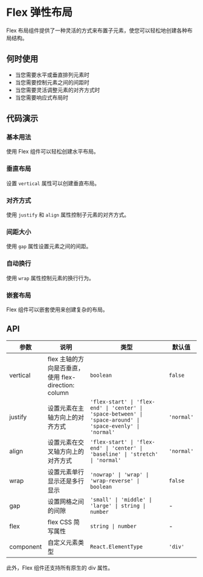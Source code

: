 # Flex 弹性布局

Flex 布局组件提供了一种灵活的方式来布置子元素，使您可以轻松地创建各种布局结构。

## 何时使用

- 当您需要水平或垂直排列元素时
- 当您需要控制元素之间的间距时
- 当您需要灵活调整元素的对齐方式时
- 当您需要响应式布局时

## 代码演示

### 基本用法

使用 Flex 组件可以轻松创建水平布局。

<code src="./demo/basic.tsx"></code>

### 垂直布局

设置 `vertical` 属性可以创建垂直布局。

<code src="./demo/vertical.tsx"></code>

### 对齐方式

使用 `justify` 和 `align` 属性控制子元素的对齐方式。

<code src="./demo/align.tsx"></code>

### 间距大小

使用 `gap` 属性设置元素之间的间距。

<code src="./demo/gap.tsx"></code>

### 自动换行

使用 `wrap` 属性控制元素的换行行为。

<code src="./demo/wrap.tsx"></code>

### 嵌套布局

Flex 组件可以嵌套使用来创建复杂的布局。

<code src="./demo/nested.tsx"></code>

## API

| 参数 | 说明 | 类型 | 默认值 |
| --- | --- | --- | --- |
| vertical | flex 主轴的方向是否垂直，使用 flex-direction: column | `boolean` | `false` |
| justify | 设置元素在主轴方向上的对齐方式 | `'flex-start' \| 'flex-end' \| 'center' \| 'space-between' \| 'space-around' \| 'space-evenly' \| 'normal'` | `'normal'` |
| align | 设置元素在交叉轴方向上的对齐方式 | `'flex-start' \| 'flex-end' \| 'center' \| 'baseline' \| 'stretch' \| 'normal'` | `'normal'` |
| wrap | 设置元素单行显示还是多行显示 | `'nowrap' \| 'wrap' \| 'wrap-reverse' \| boolean` | `false` |
| gap | 设置网格之间的间隙 | `'small' \| 'middle' \| 'large' \| string \| number` | - |
| flex | flex CSS 简写属性 | `string \| number` | - |
| component | 自定义元素类型 | `React.ElementType` | `'div'` |

此外，Flex 组件还支持所有原生的 div 属性。 